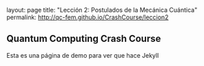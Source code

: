 layout: page
title: "Lección 2: Postulados de la Mecánica Cuántica"
permalink: http://qc-fem.github.io/CrashCourse/leccion2

## Quantum Computing Crash Course

Esta es una página de demo para ver que hace Jekyll
